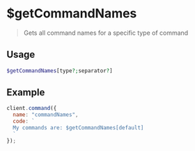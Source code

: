 
# $getCommandNames

> Gets all command names for a specific type of command

## Usage

```php
$getCommandNames[type?;separator?]
```

## Example

```js
client.command({
  name: "commandNames",
  code: `
  My commands are: $getCommandNames[default]
  `
});
```
